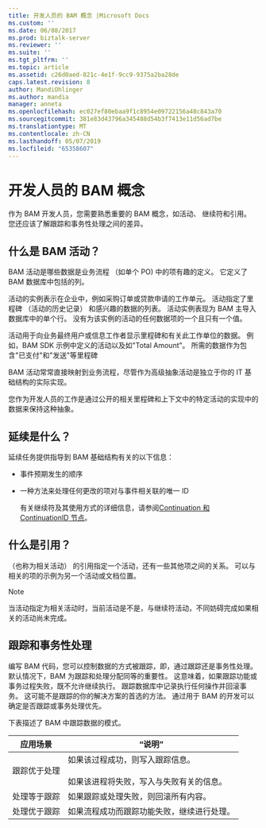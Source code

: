 ```yaml
---
title: 开发人员的 BAM 概念 |Microsoft Docs
ms.custom: ''
ms.date: 06/08/2017
ms.prod: biztalk-server
ms.reviewer: ''
ms.suite: ''
ms.tgt_pltfrm: ''
ms.topic: article
ms.assetid: c26d0aed-821c-4e1f-9cc9-9375a2ba28de
caps.latest.revision: 8
author: MandiOhlinger
ms.author: mandia
manager: anneta
ms.openlocfilehash: ec027ef80ebaa9f1c8954e09722156a48c843a70
ms.sourcegitcommit: 381e83d43796a345488d54b3f7413e11d56ad7be
ms.translationtype: MT
ms.contentlocale: zh-CN
ms.lasthandoff: 05/07/2019
ms.locfileid: "65358607"
---
```

# <a name="bam-concepts-for-the-developer"></a>开发人员的 BAM 概念
作为 BAM 开发人员，您需要熟悉重要的 BAM 概念，如活动、 继续符和引用。 您还应该了解跟踪和事务性处理之间的差异。  
  
## <a name="what-is-a-bam-activity"></a>什么是 BAM 活动？  
 BAM 活动是哪些数据是业务流程 （如单个 PO) 中的项有趣的定义。 它定义了 BAM 数据库中包括的列。  
  
 活动的实例表示在企业中，例如采购订单或贷款申请的工作单元。 活动指定了里程碑 （活动的历史记录） 和感兴趣的数据的列表。 活动实例表现为 BAM 主导入数据库中的单个行。 没有为该实例的活动的任何数据项的一个且只有一个值。  
  
 活动用于向业务最终用户或信息工作者显示里程碑和有关此工作单位的数据。 例如，BAM SDK 示例中定义的活动以及如"Total Amount"。 所需的数据作为包含"已支付"和"发送"等里程碑  
  
 BAM 活动常常直接映射到业务流程，尽管作为高级抽象活动是独立于你的 IT 基础结构的实际实现。  
  
 您作为开发人员的工作是通过公开的相关里程碑和上下文中的特定活动的实现中的数据来保持这种抽象。  
  
## <a name="what-is-a-continuation"></a>延续是什么？  
 延续任务提供指导到 BAM 基础结构有关的以下信息：  
  
- 事件预期发生的顺序  
  
- 一种方法来处理任何更改的项对与事件相关联的唯一 ID  
  
  有关继续符及其使用方式的详细信息，请参阅[Continuation 和 ContinuationID 节点](../core/continuation-and-continuationid-nodes.md)。  
  
## <a name="what-is-a-reference"></a>什么是引用？  
 （也称为相关活动） 的引用指定一个活动，还有一些其他项之间的关系。 可以与相关的项的示例为另一个活动或文档位置。  
  
> [!NOTE]
>  当活动指定为相关活动时，当前活动是不是，与继续符活动，不同妨碍完成如果相关的活动尚未完成。  
  
## <a name="tracking-and-transactional-processing"></a>跟踪和事务性处理  
 编写 BAM 代码，您可以控制数据的方式被跟踪，即，通过跟踪还是事务性处理。 默认情况下，BAM 为跟踪和处理分配同等的重要性。 这意味着，如果跟踪功能或事务过程失败，既不允许继续执行。 跟踪数据库中记录执行任何操作并回滚事务。 这可能不是跟踪的你的解决方案的首选的方法。 通过用于 BAM 的开发可以确定是否跟踪或事务处理优先。  
  
 下表描述了 BAM 中跟踪数据的模式。  
  
|应用场景|“说明”|  
|--------------|------------------|  
|跟踪优于处理|如果该过程成功，则写入跟踪信息。<br /><br /> 如果该进程将失败，写入与失败有关的信息。|  
|处理等于跟踪|如果跟踪或处理失败，则回滚所有内容。|  
|处理优于跟踪|如果流程成功而跟踪功能失败，继续进行处理。|